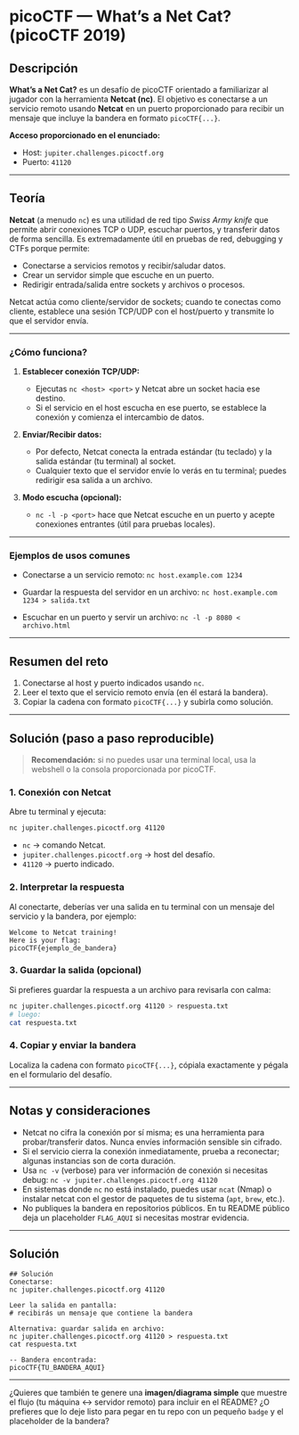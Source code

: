 # picoCTF — What’s a Net Cat? (picoCTF 2019)

## Descripción

**What’s a Net Cat?** es un desafío de picoCTF orientado a familiarizar al jugador con la herramienta **Netcat (nc)**.
El objetivo es conectarse a un servicio remoto usando **Netcat** en un puerto proporcionado para recibir un mensaje que incluye la bandera en formato `picoCTF{...}`.

**Acceso proporcionado en el enunciado:**

* Host: `jupiter.challenges.picoctf.org`
* Puerto: `41120`

---

## Teoría

**Netcat** (a menudo `nc`) es una utilidad de red tipo *Swiss Army knife* que permite abrir conexiones TCP o UDP, escuchar puertos, y transferir datos de forma sencilla. Es extremadamente útil en pruebas de red, debugging y CTFs porque permite:

* Conectarse a servicios remotos y recibir/saludar datos.
* Crear un servidor simple que escuche en un puerto.
* Redirigir entrada/salida entre sockets y archivos o procesos.

Netcat actúa como cliente/servidor de sockets; cuando te conectas como cliente, establece una sesión TCP/UDP con el host/puerto y transmite lo que el servidor envía.

---

### ¿Cómo funciona?

1. **Establecer conexión TCP/UDP:**

   * Ejecutas `nc <host> <port>` y Netcat abre un socket hacia ese destino.
   * Si el servicio en el host escucha en ese puerto, se establece la conexión y comienza el intercambio de datos.

2. **Enviar/Recibir datos:**

   * Por defecto, Netcat conecta la entrada estándar (tu teclado) y la salida estándar (tu terminal) al socket.
   * Cualquier texto que el servidor envíe lo verás en tu terminal; puedes redirigir esa salida a un archivo.

3. **Modo escucha (opcional):**

   * `nc -l -p <port>` hace que Netcat escuche en un puerto y acepte conexiones entrantes (útil para pruebas locales).

---

### Ejemplos de usos comunes

* Conectarse a un servicio remoto:
  `nc host.example.com 1234`

* Guardar la respuesta del servidor en un archivo:
  `nc host.example.com 1234 > salida.txt`

* Escuchar en un puerto y servir un archivo:
  `nc -l -p 8080 < archivo.html`

---

## Resumen del reto

1. Conectarse al host y puerto indicados usando `nc`.
2. Leer el texto que el servicio remoto envía (en él estará la bandera).
3. Copiar la cadena con formato `picoCTF{...}` y subirla como solución.

---

## Solución (paso a paso reproducible)

> **Recomendación:** si no puedes usar una terminal local, usa la webshell o la consola proporcionada por picoCTF.

### 1. Conexión con Netcat

Abre tu terminal y ejecuta:

```bash
nc jupiter.challenges.picoctf.org 41120
```

* `nc` → comando Netcat.
* `jupiter.challenges.picoctf.org` → host del desafío.
* `41120` → puerto indicado.

### 2. Interpretar la respuesta

Al conectarte, deberías ver una salida en tu terminal con un mensaje del servicio y la bandera, por ejemplo:

```
Welcome to Netcat training!
Here is your flag:
picoCTF{ejemplo_de_bandera}
```

### 3. Guardar la salida (opcional)

Si prefieres guardar la respuesta a un archivo para revisarla con calma:

```bash
nc jupiter.challenges.picoctf.org 41120 > respuesta.txt
# luego:
cat respuesta.txt
```

### 4. Copiar y enviar la bandera

Localiza la cadena con formato `picoCTF{...}`, cópiala exactamente y pégala en el formulario del desafío.

---

## Notas y consideraciones

* Netcat no cifra la conexión por sí misma; es una herramienta para probar/transferir datos. Nunca envíes información sensible sin cifrado.
* Si el servicio cierra la conexión inmediatamente, prueba a reconectar; algunas instancias son de corta duración.
* Usa `nc -v` (verbose) para ver información de conexión si necesitas debug:
  `nc -v jupiter.challenges.picoctf.org 41120`
* En sistemas donde `nc` no está instalado, puedes usar `ncat` (Nmap) o instalar netcat con el gestor de paquetes de tu sistema (`apt`, `brew`, etc.).
* No publiques la bandera en repositorios públicos. En tu README público deja un placeholder `FLAG_AQUI` si necesitas mostrar evidencia.

---

## Solución

```
## Solución
Conectarse:
nc jupiter.challenges.picoctf.org 41120

Leer la salida en pantalla:
# recibirás un mensaje que contiene la bandera

Alternativa: guardar salida en archivo:
nc jupiter.challenges.picoctf.org 41120 > respuesta.txt
cat respuesta.txt

-- Bandera encontrada:
picoCTF{TU_BANDERA_AQUI}
```

---

¿Quieres que también te genere una **imagen/diagrama simple** que muestre el flujo (tu máquina ↔ servidor remoto) para incluir en el README? ¿O prefieres que lo deje listo para pegar en tu repo con un pequeño `badge` y el placeholder de la bandera?
